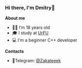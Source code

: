 ### Hi there, I'm Dmitry👋

**About me**

- 👨‍🎓 I’m 18 years old
- 🎓 I study at [UrFU](https://urfu.ru/ru/)
- 💻 I'm a beginner C++ developer

**Contacts**
- 📱Telegram: [@Zakateeek](t.me/Zakateeek)

